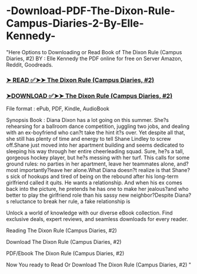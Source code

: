 # -Download-PDF-The-Dixon-Rule-Campus-Diaries-2-By-Elle-Kennedy-

"Here Options to Downloading or Read Book of The Dixon Rule (Campus Diaries, #2) BY : Elle Kennedy the PDF online for free on Server Amazon, Reddit, Goodreads.

### [➤ READ ✅➤➤ The Dixon Rule (Campus Diaries, #2)](https://en.ebooksteach.xyz/?book=200338241-the-dixon-rule)
### [➤DOWNLOAD ✅➤➤ The Dixon Rule (Campus Diaries, #2)](https://en.ebooksteach.xyz/?book=200338241-the-dixon-rule)

File format : ePub, PDF, Kindle, AudioBook

Synopsis Book : Diana Dixon has a lot going on this summer. She?s rehearsing for a ballroom dance competition, juggling two jobs, and dealing with an ex-boyfriend who can?t take the hint it?s over. Yet despite all that, she still has plenty of time and energy to tell Shane Lindley to screw off.Shane just moved into her apartment building and seems dedicated to sleeping his way through her entire cheerleading squad. Sure, he?s a tall, gorgeous hockey player, but he?s messing with her turf. This calls for some ground rules: no parties in her apartment, leave her teammates alone, and?most importantly?leave her alone.What Diana doesn?t realize is that Shane?s sick of hookups and tired of being on the rebound after his long-term girlfriend called it quits. He wants a relationship. And when his ex comes back into the picture, he pretends he has one to make her jealous?and who better to play the girlfriend role than his sassy new neighbor?Despite Diana?s reluctance to break her rule, a fake relationship is 

Unlock a world of knowledge with our diverse eBook collection. Find exclusive deals, expert reviews, and seamless downloads for every reader.

Reading The Dixon Rule (Campus Diaries, #2)

Download The Dixon Rule (Campus Diaries, #2)

PDF/Ebook The Dixon Rule (Campus Diaries, #2)

Now You ready to Read Or Download The Dixon Rule (Campus Diaries, #2)
"

